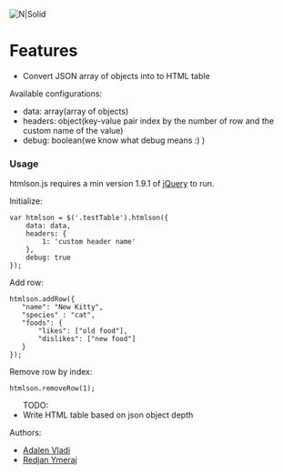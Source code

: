 <p><img src="http://i.imgur.com/s6beA4q.png" alt="N|Solid"></p>
<h1>Features</h1>
<ul>
<li>Convert JSON array of objects into to HTML table</li>
</ul>
<p>Available configurations:</p>
<ul>
    <li>data: array(array of objects)</li>
    <li>headers: object(key-value pair index by the number of row and the custom name of the value)</li>
    <li>debug: boolean(we know what debug means :) )</li>
</ul>
<h3><a id="Usage_14"></a>Usage</h3>
<p>htmlson.js requires a min version 1.9.1 of <a href="https://jquery.com/download/">jQuery</a> to run.</p>
<p>Initialize:</p>
<pre><code class="language-js">var htmlson = $(<span class="hljs-string">'.testTable'</span>).htmlson({
    data: data,
    headers: {
        1: 'custom header name'
    },
    debug: true
}); 
</code></pre>
<p>Add row:</p>
<pre><code class="language-js">htmlson.addRow({
   "name": "New Kitty",
   "species" : "cat",
   "foods": {
       "likes": ["old food"],
       "dislikes": ["new food"]
   }
});
</code></pre>

<p>Remove row by index:</p>
<pre><code class="language-js">htmlson.removeRow(1);
</code></pre>
<ul>
TODO:
<li>Write HTML table based on json object depth</li>
</ul>
<p>Authors:</p>
<ul>
    <li><a href="https://github.com/adalenv">Adalen Vladi</a></li>
    <li><a href="https://github.com/redjanym">Redjan Ymeraj</a></li>
</ul>
